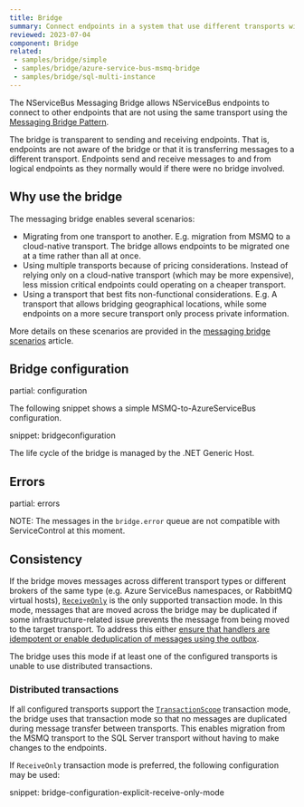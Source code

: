 ```yaml
---
title: Bridge
summary: Connect endpoints in a system that use different transports with the messaging bridge
reviewed: 2023-07-04
component: Bridge
related:
 - samples/bridge/simple
 - samples/bridge/azure-service-bus-msmq-bridge
 - samples/bridge/sql-multi-instance
---
```


The NServiceBus Messaging Bridge allows NServiceBus endpoints to connect to other endpoints that are not using the same transport using the [Messaging Bridge Pattern](https://www.enterpriseintegrationpatterns.com/patterns/messaging/MessagingBridge.html).

The bridge is transparent to sending and receiving endpoints. That is, endpoints are not aware of the bridge or that it is transferring messages to a different transport. Endpoints send and receive messages to and from logical endpoints as they normally would if there were no bridge involved.

## Why use the bridge

The messaging bridge enables several scenarios:

- Migrating from one transport to another. E.g. migration from MSMQ to a cloud-native transport. The bridge allows endpoints to be migrated one at a time rather than all at once.
- Using multiple transports because of pricing considerations. Instead of relying only on a cloud-native transport (which may be more expensive), less mission critical endpoints could operating on a cheaper transport.
- Using a transport that best fits non-functional considerations. E.g. A transport that allows bridging geographical locations, while some endpoints on a more secure transport only process private information.

More details on these scenarios are provided in the [messaging bridge scenarios](scenarios.md) article.

## Bridge configuration

partial: configuration

The following snippet shows a simple MSMQ-to-AzureServiceBus configuration.

snippet: bridgeconfiguration

The life cycle of the bridge is managed by the .NET Generic Host.

## Errors

partial: errors

NOTE: The messages in the `bridge.error` queue are not compatible with ServiceControl at this moment.

## Consistency

If the bridge moves messages across different transport types or different brokers of the same type (e.g. Azure ServiceBus namespaces, or RabbitMQ virtual hosts), [`ReceiveOnly`](/transports/transactions.md#transactions-transport-transaction-receive-only) is the only supported transaction mode. In this mode, messages that are moved across the bridge may be duplicated if some infrastructure-related issue prevents the message from being moved to the target transport. To address this either [ensure that handlers are idempotent or enable deduplication of messages using the outbox](/transports/transactions.md#transactions-transport-transaction-receive-only-consistency-guarantees).

The bridge uses this mode if at least one of the configured transports is unable to use distributed transactions.

### Distributed transactions

If all configured transports support the [`TransactionScope`](/transports/transactions.md#transactions-transaction-scope-distributed-transaction) transaction mode, the bridge uses that transaction mode so that no messages are duplicated during message transfer between transports. This enables migration from the MSMQ transport to the SQL Server transport without having to make changes to the endpoints.

If `ReceiveOnly` transaction mode is preferred, the following configuration may be used:

snippet: bridge-configuration-explicit-receive-only-mode
